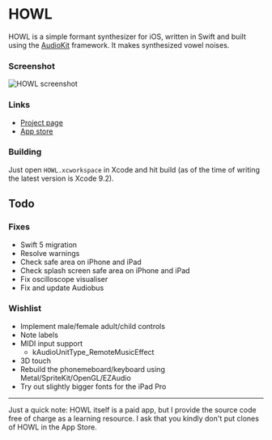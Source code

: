 # HOWL

HOWL is a simple formant synthesizer for iOS, written in Swift and built using the [AudioKit](https://github.com/audiokit/AudioKit) framework. It makes synthesized vowel noises.

### Screenshot

![HOWL screenshot](/Screenshot.png?raw=true "HOWL screenshot")

### Links

- [Project page](http://protonome.com/apps/howl/)
- [App store](https://itunes.apple.com/us/app/howl-a-formant-synthesizer/id1067562312)

### Building

Just open `HOWL.xcworkspace` in Xcode and hit build (as of the time of writing the latest version is Xcode 9.2).

## Todo

### Fixes

- Swift 5 migration
- Resolve warnings
- Check safe area on iPhone and iPad
- Check splash screen safe area on iPhone and iPad
- Fix oscilloscope visualiser
- Fix and update Audiobus

### Wishlist

- Implement male/female adult/child controls
- Note labels
- MIDI input support
    - kAudioUnitType_RemoteMusicEffect
- 3D touch
- Rebuild the phonemeboard/keyboard using Metal/SpriteKit/OpenGL/EZAudio
- Try out slightly bigger fonts for the iPad Pro

---

Just a quick note: HOWL itself is a paid app, but I provide the source code free of charge as a learning resource. I ask that you kindly don't put clones of HOWL in the App Store.
